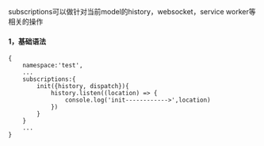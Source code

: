subscriptions可以做针对当前model的history，websocket，service worker等相关的操作

#### 1，基础语法

```
{
    namespace:'test',
    ...
    subscriptions:{
        init({history, dispatch}){
            history.listen((location) => {
                console.log('init------------>',location)
            })
        }
    }
    ...
}
```



